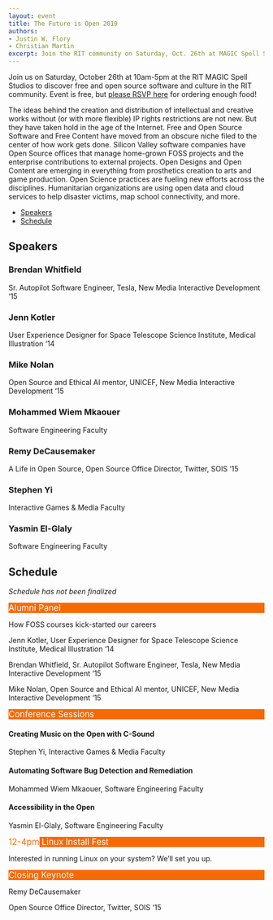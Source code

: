 ```yaml
---
layout: event
title: The Future is Open 2019
authors:
- Justin W. Flory
- Christian Martin
excerpt: Join the RIT community on Saturday, Oct. 26th at MAGIC Spell Studios to discover free and open source software and culture in Rochester.
---
```


Join us on Saturday, October 26th at 10am-5pm at the RIT MAGIC Spell Studios to discover free and open source software and culture in the RIT community.
Event is free, but [please RSVP here](https://www.eventbrite.co.uk/e/the-future-is-open-2019-tickets-75016553531) for ordering enough food!

The ideas behind the creation and distribution of intellectual and creative works without (or with more flexible) IP rights restrictions are not new.
But they have taken hold in the age of the Internet.
Free and Open Source Software and Free Content have moved from an obscure niche filed to the center of how work gets done.
Silicon Valley software companies have Open Source offices that manage home-grown FOSS projects and the enterprise contributions to external projects.
Open Designs and Open Content are emerging in everything from prosthetics creation to arts and game production.
Open Science practices are fueling new efforts across the disciplines.
Humanitarian organizations are using open data and cloud services to help disaster victims, map school connectivity, and more.

<ul class="nav nav-tabs mb-3" id="futureIsOpenTab" role="tablist">
    <li class="nav-item">
        <a class="nav-link active" id="speakers-tab" data-toggle="tab" href="#speakers" role="tab" aria-controls="speakers" aria-selected="true">Speakers</a>
    </li>
    <li class="nav-item">
        <a class="nav-link" id="schedule-tab" data-toggle="tab" href="#schedule" role="tab" aria-controls="schedule" aria-selected="false">Schedule</a>
    </li>
    <!--<li class="nav-item">
        <a class="nav-link" id="photos-tab" data-toggle="tab" href="#photos" role="tab" aria-controls="photos" aria-selected="false">Photos</a>
    </li>-->
</ul>
<div class="tab-content" id="futureIsOpenTabContent">
    <div class="tab-pane fade show active" id="speakers" role="tabpanel" aria-labelledby="speakers-tab">
        <h2>Speakers</h2>
        <div class="row">
            <div class="col-12 col-md-4 p-2">
                <div class="card">
                    <div class="card-body">
                        <h3 class="card-title">Brendan Whitfield</h3>
                        <p class="card-text">Sr. Autopilot Software Engineer, Tesla, New Media Interactive Development ‘15</p>
                    </div>
                </div>
            </div>
            <div class="col-12 col-md-4 p-2">
                <div class="card">
                    <div class="card-body">
                        <h3 class="card-title">Jenn Kotler</h3>
                        <p class="card-text">User Experience Designer for Space Telescope Science Institute, Medical Illustration ‘14</p>
                    </div>
                </div>
            </div>
            <div class="col-12 col-md-4 p-2">
                <div class="card">
                    <div class="card-body">
                        <h3 class="card-title">Mike Nolan</h3>
                        <p class="card-text">Open Source and Ethical AI mentor, UNICEF, New Media Interactive Development ‘15</p>
                    </div>
                </div>
            </div>
            <div class="col-12 col-md-4 p-2">
                <div class="card">
                    <div class="card-body">
                        <h3 class="card-title">Mohammed Wiem Mkaouer</h3>
                        <p class="card-text">Software Engineering Faculty</p>
                    </div>
                </div>
            </div>
            <div class="col-12 col-md-4 p-2">
                <div class="card">
                    <div class="card-body">
                        <h3 class="card-title">Remy DeCausemaker</h3>
                        <p class="card-text">A Life in Open Source, Open Source Office Director, Twitter, SOIS ‘15</p>
                    </div>
                </div>
            </div>
            <div class="col-12 col-md-4 p-2">
                <div class="card">
                    <div class="card-body">
                        <h3 class="card-title">Stephen Yi</h3>
                        <p class="card-text">Interactive Games & Media Faculty</p>
                    </div>
                </div>
            </div>
            <div class="col-12 col-md-4 p-2">
                <div class="card">
                    <div class="card-body">
                        <h3 class="card-title">Yasmin El-Glaly</h3>
                        <p class="card-text">Software Engineering Faculty</p>
                    </div>
                </div>
            </div>
        </div>
    </div>
    <div class="tab-pane fade" id="schedule" role="tabpanel" aria-labelledby="schedule-tab">
        <h2>Schedule</h2>
        <p><em>Schedule has not been finalized</em></p>
        <div class="card mb-4">
            <div class="card-header" style="background-color:#F76902;color:white;font-size:larger;">Alumni Panel</div>
            <div class="card-body">
                <p class="card-text">How FOSS courses kick-started our careers</p>
            </div>
            <div class="list-group list-group-flush">
                <div class="list-group-item">
                    <p class="mb-0">Jenn Kotler, User Experience Designer for Space Telescope Science Institute, Medical Illustration ‘14</p>
                </div>
                <div class="list-group-item">
                    <p class="mb-0">Brendan Whitfield, Sr. Autopilot Software Engineer, Tesla, New Media Interactive Development ‘15</p>
                </div>
                <div class="list-group-item">
                    <p class="mb-0">Mike Nolan, Open Source and Ethical AI mentor, UNICEF, New Media Interactive Development ‘15</p>
                </div>
            </div>
        </div>
        <div class="card mb-4">
            <div class="card-header" style="background-color:#F76902;color:white;font-size:larger;">Conference Sessions</div>
            <div class="list-group list-group-flush">
                <div class="list-group-item">
                    <h4 class="mb-1">Creating Music on the Open with C-Sound</h4>
                    <p class="mb-0">Stephen Yi, Interactive Games & Media Faculty</p>
                </div>
                <div class="list-group-item">
                    <h4 class="mb-1">Automating Software Bug Detection and Remediation</h4>
                    <p class="mb-0">Mohammed Wiem Mkaouer, Software Engineering Faculty</p>
                </div>
                <div class="list-group-item">
                    <h4 class="mb-1">Accessibility in the Open</h4>
                    <p class="mb-0">Yasmin El-Glaly, Software Engineering Faculty</p>
                </div>
            </div>
        </div>
        <div class="card mb-4">
            <div class="card-header" style="background-color:#F76902;color:white;font-size:larger;">
                <span class="badge" style="background-color:white;color:#F76902;">12-4pm</span>
                Linux Install Fest
            </div>
            <div class="card-body">
                <p class="card-text">Interested in running Linux on your system? We’ll set you up.</p>
            </div>
        </div>
        <div class="card mb-4">
            <div class="card-header" style="background-color:#F76902;color:white;font-size:larger;">Closing Keynote</div>
            <div class="card-body">
                <p class="card-text">Remy DeCausemaker</p>
            </div>
            <div class="list-group list-group-flush">
                <div class="list-group-item">
                    <p class="mb-0">Open Source Office Director, Twitter, SOIS ‘15</p>
                </div>
            </div>
        </div>
    </div>
    <!--<div class="tab-pane fade" id="photos" role="tabpanel" aria-labelledby="photos-tab">
        <h2>Photos</h2>
        {% include content-blocks/gallery.html %}
    </div>-->
</div>